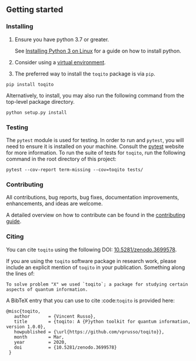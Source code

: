 ## Getting started

### Installing

1. Ensure you have python 3.7 or greater.

    See [Installing Python 3 on Linux](https://docs.python-guide.org/starting/install3/linux/) 
    for a guide on how to install python.

2. Consider using a [virtual environment](https://packaging.python.org/guides/installing-using-pip-and-virtualenv/).

3. The preferred way to install the `toqito` package is via `pip`.

 ```
pip install toqito
```

Alternatively, to install, you may also run the following command from the
top-level package directory.


```
python setup.py install
```

### Testing

The `pytest` module is used for testing. In order to run and `pytest`, you will need to ensure it is installed on your 
machine. Consult the [pytest](https://docs.pytest.org/en/latest/) website for more information. To run the suite of 
tests for `toqito`, run the following command in the root directory of this project:

```
pytest --cov-report term-missing --cov=toqito tests/
```
    
### Contributing

All contributions, bug reports, bug fixes, documentation improvements,
enhancements, and ideas are welcome.

A detailed overview on how to contribute can be found in the
[contributing guide](https://github.com/vprusso/toqito/blob/master/.github/CONTRIBUTING.md).

### Citing

You can cite `toqito` using the following DOI: [10.5281/zenodo.3699578](https://zenodo.org/record/3699578>).

If you are using the `toqito` software package in research work, please
include an explicit mention of `toqito` in your publication. Something
along the lines of:

    To solve problem "X" we used `toqito`; a package for studying certain
    aspects of quantum information.

A BibTeX entry that you can use to cite :code:`toqito` is provided here:


    @misc{toqito,
       author       = {Vincent Russo},
       title        = {toqito: A {P}ython toolkit for quantum information, version 1.0.0},
       howpublished = {\url{https://github.com/vprusso/toqito}},
       month        = Mar,
       year         = 2020,
       doi          = {10.5281/zenodo.3699578}
     }
